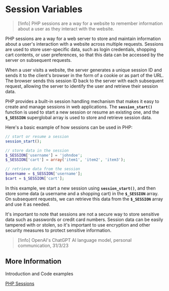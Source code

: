 
# Session Variables

> [!info] PHP sessions are a way for a website to remember information about a user as they interact with the website.

PHP sessions are a way for a web server to store and maintain information about a user's interaction with a website across multiple requests. Sessions are used to store user-specific data, such as login credentials, shopping cart contents, or user preferences, so that this data can be accessed by the server on subsequent requests.

When a user visits a website, the server generates a unique session ID and sends it to the client's browser in the form of a cookie or as part of the URL. The browser sends this session ID back to the server with each subsequent request, allowing the server to identify the user and retrieve their session data.

PHP provides a built-in session handling mechanism that makes it easy to create and manage sessions in web applications. The **`session_start()`** function is used to start a new session or resume an existing one, and the **`$_SESSION`** superglobal array is used to store and retrieve session data.

Here's a basic example of how sessions can be used in PHP:

```php
// start or resume a session
session_start();

// store data in the session
$_SESSION['username'] = 'johndoe';
$_SESSION['cart'] = array('item1', 'item2', 'item3');

// retrieve data from the session
$username = $_SESSION['username'];
$cart = $_SESSION['cart'];
```

In this example, we start a new session using **`session_start()`**, and then store some data (a username and a shopping cart) in the **`$_SESSION`** array. On subsequent requests, we can retrieve this data from the **`$_SESSION`** array and use it as needed.

It's important to note that sessions are not a secure way to store sensitive data such as passwords or credit card numbers. Session data can be easily tampered with or stolen, so it's important to use encryption and other security measures to protect sensitive information.


> [!info] OpenAI's ChatGPT AI language model, personal communication, 31/3/23

## More Information

Introduction and Code examples

[PHP Sessions](https://www.w3schools.com/php/php_sessions.asp)